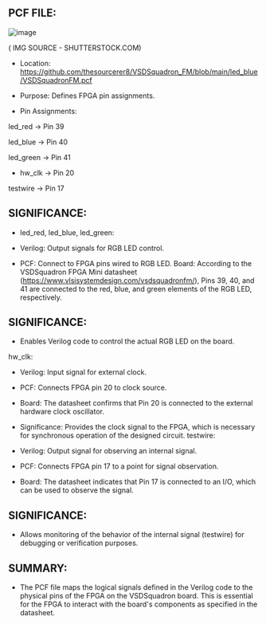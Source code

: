 ## PCF FILE:

![image](https://github.com/user-attachments/assets/d18f66e4-a406-4818-952b-ecf14aab3af3)

( IMG SOURCE - SHUTTERSTOCK.COM)

- Location: https://github.com/thesourcerer8/VSDSquadron_FM/blob/main/led_blue/VSDSquadronFM.pcf

- Purpose: Defines FPGA pin assignments.

- Pin Assignments:

led_red -> Pin 39

led_blue -> Pin 40

led_green -> Pin 41

- hw_clk -> Pin 20

testwire -> Pin 17

## SIGNIFICANCE:

- led_red, led_blue, led_green:

- Verilog: Output signals for RGB LED control.

- PCF: Connect to FPGA pins wired to RGB LED.
Board: According to the VSDSquadron FPGA Mini datasheet (https://www.vlsisystemdesign.com/vsdsquadronfm/), Pins 39, 40, and 41 are connected to the red, blue, and green elements of the RGB LED, respectively.

## SIGNIFICANCE:
  
- Enables Verilog code to control the actual RGB LED on the board.

hw_clk:

- Verilog: Input signal for external clock.

- PCF: Connects FPGA pin 20 to clock source.

- Board: The datasheet confirms that Pin 20 is connected to the external hardware clock oscillator.

- Significance: Provides the clock signal to the FPGA, which is necessary for synchronous operation of the designed circuit.
testwire:

- Verilog: Output signal for observing an internal signal.

- PCF: Connects FPGA pin 17 to a point for signal observation.

- Board: The datasheet indicates that Pin 17 is connected to an I/O, which can be used to observe the signal.

## SIGNIFICANCE:

  - Allows monitoring of the behavior of the internal signal (testwire) for debugging or verification purposes.
    
## SUMMARY:

- The PCF file maps the logical signals defined in the Verilog code to the physical pins of the FPGA on the VSDSquadron board. This is essential for the FPGA to interact with the board's components as specified in the datasheet.
